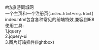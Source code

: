 #仿旅游同城网<br/>
	一个主页和一个注册页(`index.html+reg.html`)<br/>
	index.html包含各种常见的前端特效,兼容到IE8<br/>
	使用工具:<br/>
		1.jquery<br/>
		2.jquery-ui<br/>
		3.图片灯箱插件(lightbox)<br/>

